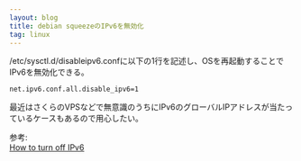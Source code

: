 ```yaml
---
layout: blog
title: debian squeezeのIPv6を無効化
tag: linux
---
```




/etc/sysctl.d/disableipv6.confに以下の1行を記述し、OSを再起動することでIPv6を無効化できる。

    net.ipv6.conf.all.disable_ipv6=1

最近はさくらのVPSなどで無意識のうちにIPv6のグローバルIPアドレスが当たっているケースもあるので用心したい。

参考:  
[How to turn off IPv6](http://wiki.debian.org/DebianIPv6#How_to_turn_off_IPv6)
